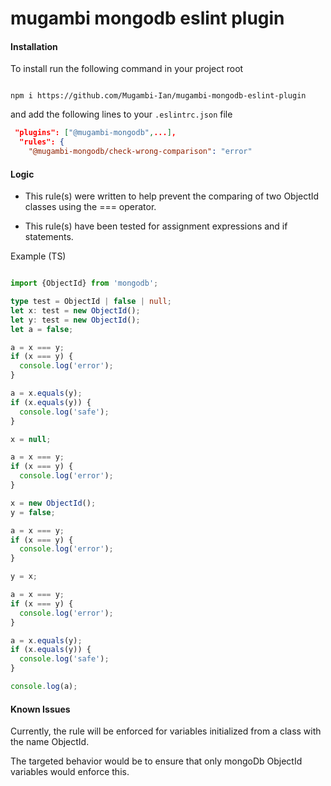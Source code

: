 # mugambi mongodb eslint plugin
#### Installation

To install run the following command in your project root

```shell

npm i https://github.com/Mugambi-Ian/mugambi-mongodb-eslint-plugin

```

and add the following  lines to your `.eslintrc.json` file
```json
 "plugins": ["@mugambi-mongodb",...],
  "rules": {
    "@mugambi-mongodb/check-wrong-comparison": "error"
```

#### Logic

- This rule(s) were written to help prevent the comparing of two ObjectId classes using the === operator.

- This rule(s) have been tested for assignment expressions and if statements.

Example (TS)

``` ts

import {ObjectId} from 'mongodb';

type test = ObjectId | false | null;
let x: test = new ObjectId();
let y: test = new ObjectId();
let a = false;

a = x === y;
if (x === y) {
  console.log('error');
}

a = x.equals(y);
if (x.equals(y)) {
  console.log('safe');
}

x = null;

a = x === y;
if (x === y) {
  console.log('error');
}

x = new ObjectId();
y = false;

a = x === y;
if (x === y) {
  console.log('error');
}

y = x;

a = x === y;
if (x === y) {
  console.log('error');
}

a = x.equals(y);
if (x.equals(y)) {
  console.log('safe');
}

console.log(a);
```

#### Known Issues

Currently, the rule will be enforced for variables initialized from a class with the name ObjectId. 

The targeted behavior would be to ensure that only mongoDb ObjectId variables would enforce this.


